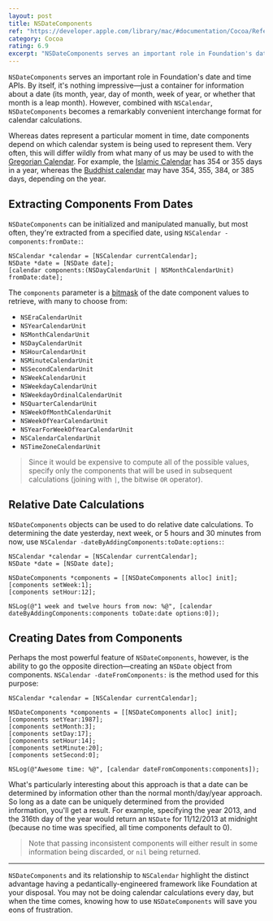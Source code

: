 ```yaml
---
layout: post
title: NSDateComponents
ref: "https://developer.apple.com/library/mac/#documentation/Cocoa/Reference/Foundation/Classes/NSDateComponents_Class/Reference/Reference.html"
category: Cocoa
rating: 6.9
excerpt: "NSDateComponents serves an important role in Foundation's date and time APIs. By itself, it's nothing impressive—just a container for information about a date (its month, year, day of month, week of year, or whether that month is a leap month). However, combined with NSCalendar, NSDateComponents becomes a remarkably convenient interchange format for calendar calculations."
---
```


`NSDateComponents` serves an important role in Foundation's date and time APIs. By itself, it's nothing impressive—just a container for information about a date (its month, year, day of month, week of year, or whether that month is a leap month). However, combined with `NSCalendar`, `NSDateComponents` becomes a remarkably convenient interchange format for calendar calculations.

Whereas dates represent a particular moment in time, date components depend on which calendar system is being used to represent them. Very often, this will differ wildly from what many of us may be used to with the [Gregorian Calendar](http://en.wikipedia.org/wiki/Gregorian_calendar). For example, the [Islamic Calendar](http://en.wikipedia.org/wiki/Islamic_calendar) has 354 or 355 days in a year, whereas the [Buddhist calendar](http://en.wikipedia.org/wiki/Buddhist_calendar) may have 354, 355, 384, or 385 days, depending on the year.

## Extracting Components From Dates

`NSDateComponents` can be initialized and manipulated manually, but most often, they're extracted from a specified date, using `NSCalendar -components:fromDate:`:

~~~{objective-c}
NSCalendar *calendar = [NSCalendar currentCalendar];
NSDate *date = [NSDate date];
[calendar components:(NSDayCalendarUnit | NSMonthCalendarUnit) fromDate:date];
~~~

The `components` parameter is a [bitmask](http://en.wikipedia.org/wiki/Bitmask) of the date component values to retrieve, with many to choose from:

- `NSEraCalendarUnit`
- `NSYearCalendarUnit`
- `NSMonthCalendarUnit`
- `NSDayCalendarUnit`
- `NSHourCalendarUnit`
- `NSMinuteCalendarUnit`
- `NSSecondCalendarUnit`
- `NSWeekCalendarUnit`
- `NSWeekdayCalendarUnit`
- `NSWeekdayOrdinalCalendarUnit`
- `NSQuarterCalendarUnit`
- `NSWeekOfMonthCalendarUnit`
- `NSWeekOfYearCalendarUnit`
- `NSYearForWeekOfYearCalendarUnit`
- `NSCalendarCalendarUnit`
- `NSTimeZoneCalendarUnit`

> Since it would be expensive to compute all of the possible values, specify only the components that will be used in subsequent calculations (joining with `|`, the bitwise `OR` operator).

## Relative Date Calculations

`NSDateComponents` objects can be used to do relative date calculations. To determining the date yesterday, next week, or 5 hours and 30 minutes from now, use `NSCalendar -dateByAddingComponents:toDate:options:`:

~~~{objective-c}
NSCalendar *calendar = [NSCalendar currentCalendar];
NSDate *date = [NSDate date];

NSDateComponents *components = [[NSDateComponents alloc] init];
[components setWeek:1];
[components setHour:12];

NSLog(@"1 week and twelve hours from now: %@", [calendar dateByAddingComponents:components toDate:date options:0]);
~~~

## Creating Dates from Components

Perhaps the most powerful feature of `NSDateComponents`, however, is the ability to go the opposite direction—creating an `NSDate` object from components. `NSCalendar -dateFromComponents:` is the method used for this purpose:

~~~{objective-c}
NSCalendar *calendar = [NSCalendar currentCalendar];

NSDateComponents *components = [[NSDateComponents alloc] init];
[components setYear:1987];
[components setMonth:3];
[components setDay:17];
[components setHour:14];
[components setMinute:20];
[components setSecond:0];

NSLog(@"Awesome time: %@", [calendar dateFromComponents:components]);
~~~

What's particularly interesting about this approach is that a date can be determined by information other than the normal month/day/year approach. So long as a date can be uniquely determined from the provided information, you'll get a result. For example, specifying the year 2013, and the 316th day of the year would return an `NSDate` for 11/12/2013 at midnight (because no time was specified, all time components default to 0).

> Note that passing inconsistent components will either result in some information being discarded, or `nil` being returned.

* * *

`NSDateComponents` and its relationship to `NSCalendar` highlight the distinct advantage having a pedantically-engineered framework like Foundation at your disposal. You may not be doing calendar calculations every day, but when the time comes, knowing how to use `NSDateComponents` will save you eons of frustration.
